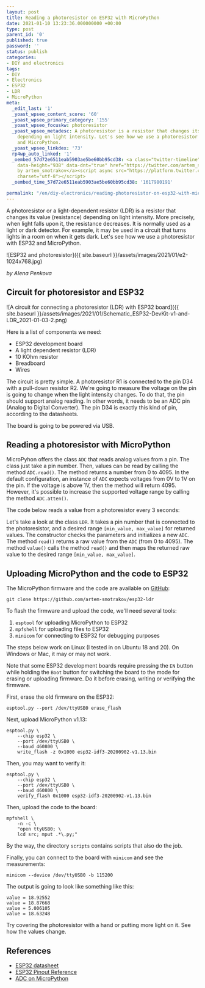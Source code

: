 ```yaml
---
layout: post
title: Reading a photoresistor on ESP32 with MicroPython
date: 2021-01-10 13:23:36.000000000 +00:00
type: post
parent_id: '0'
published: true
password: ''
status: publish
categories:
- DIY and electronics
tags:
- DIY
- Electronics
- ESP32
- LDR
- MicroPython
meta:
  _edit_last: '1'
  _yoast_wpseo_content_score: '60'
  _yoast_wpseo_primary_category: '155'
  _yoast_wpseo_focuskw: photoresistor
  _yoast_wpseo_metadesc: A photoresistor is a resistor that changes its resistance
    depending on light intensity. Let's see how we use a photoresistor with ESP32
    and MicroPython.
  _yoast_wpseo_linkdex: '73'
  rp4wp_auto_linked: '1'
  _oembed_57d72e6511eab5903ae5be60bb95cd38: <a class="twitter-timeline" data-width="625"
    data-height="938" data-dnt="true" href="https://twitter.com/artem_smotrakov?ref_src=twsrc%5Etfw">Tweets
    by artem_smotrakov</a><script async src="https://platform.twitter.com/widgets.js"
    charset="utf-8"></script>
  _oembed_time_57d72e6511eab5903ae5be60bb95cd38: '1617980191'

permalink: "/en/diy-electronics/reading-photoresistor-on-esp32-with-micropython.html"
---
```

<!-- wp:paragraph -->

A photoresistor or a light-dependent resistor (LDR) is a resistor that changes its value (resistance) depending on light intensity. More precisely, when light falls upon it, the resistance decreases. It is normally used as a light or dark detector. For example, it may be used in a circuit that turns lights in a room on when it gets dark. Let's see how we use a photoresistor with ESP32 and MicroPython.

<!-- /wp:paragraph -->

<!-- wp:image {"id":3997,"sizeSlug":"large","linkDestination":"none"} -->

![ESP32 and photoresistor]({{ site.baseurl }}/assets/images/2021/01/e2-1024x768.jpg)  

_by Alena Penkova_

<!-- /wp:image -->

<!-- wp:more -->  
<!--more-->  
<!-- /wp:more -->

<!-- wp:heading -->

## Circuit for photoresistor and ESP32

<!-- /wp:heading -->

<!-- wp:image {"id":3985,"sizeSlug":"large","linkDestination":"none"} -->

![A circuit for connecting a photoresistor (LDR) with ESP32 board]({{ site.baseurl }}/assets/images/2021/01/Schematic_ESP32-DevKit-v1-and-LDR_2021-01-03-2.png)

<!-- /wp:image -->

<!-- wp:paragraph -->

Here is a list of components we need:

<!-- /wp:paragraph -->

<!-- wp:list -->

- ESP32 development board
- A light dependent resistor (LDR)
- 10 KOhm resistor
- Breadboard
- Wires

<!-- /wp:list -->

<!-- wp:paragraph -->

The circuit is pretty simple. A photoresistor R1 is connected to the pin D34 with a pull-down resistor R2. We're going to measure the voltage on the pin is going to change when the light intensity changes. To do that, the pin should support analog reading. In other words, it needs to be an ADC pin (Analog to Digital Converter). The pin D34 is exactly this kind of pin, according to the datasheets.

<!-- /wp:paragraph -->

<!-- wp:paragraph -->

The board is going to be powered via USB.

<!-- /wp:paragraph -->

<!-- wp:heading -->

## Reading a photoresistor with MicroPython

<!-- /wp:heading -->

<!-- wp:paragraph -->

MicroPyhon offers the class `ADC` that reads analog values from a pin. The class just take a pin number. Then, values can be read by calling the method `ADC.read()`. The method returns a number from 0 to 4095. In the default configuration, an instance of `ADC` expects voltages from 0V to 1V on the pin. If the voltage is above 1V, then the method will return 4095. However, it's possible to increase the supported voltage range by calling the method `ADC.atten()`.

<!-- /wp:paragraph -->

<!-- wp:paragraph -->

The code below reads a value from a photoresistor every 3 seconds:

<!-- /wp:paragraph -->

<!-- wp:html -->  
<script src="https://gist.github.com/artem-smotrakov/63bfcf5ebf7aa2cfc4effefe456c6cd4.js"></script>  
<!-- /wp:html -->

<!-- wp:paragraph -->

Let's take a look at the class `LDR`. It takes a pin number that is connected to the photoresistor, and a desired range `[min_value, max_value]` for returned values. The constructor checks the parameters and initializes a new `ADC`. The method `read()` returns a raw value from the `ADC` (from 0 to 4095). The method `value()` calls the method `read()` and then maps the returned raw value to the desired range `[min_value, max_value]`.

<!-- /wp:paragraph -->

<!-- wp:heading -->

## Uploading MicroPython and the code to ESP32

<!-- /wp:heading -->

<!-- wp:paragraph -->

The MicroPython firmware and the code are available on [GitHub](https://github.com/artem-smotrakov/esp32-ldr):

<!-- /wp:paragraph -->

<!-- wp:preformatted {"className":"console"} -->

```
git clone https://github.com/artem-smotrakov/esp32-ldr
```

<!-- /wp:preformatted -->

<!-- wp:paragraph -->

To flash the firmware and upload the code, we'll need several tools:

<!-- /wp:paragraph -->

<!-- wp:list {"ordered":true} -->

1. `esptool`&nbsp;for uploading MicroPython to ESP32
2. `mpfshell`&nbsp;for uploading files to ESP32
3. `minicom`&nbsp;for connecting to ESP32 for debugging purposes

<!-- /wp:list -->

<!-- wp:paragraph -->

The steps below work on Linux (I tested in on Ubuntu 18 and 20). On Windows or Mac, it may or may not work.

<!-- /wp:paragraph -->

<!-- wp:paragraph -->

Note that some ESP32 development boards require pressing the&nbsp;`EN`&nbsp;button while holding the&nbsp;`Boot`&nbsp;button for switching the board to the mode for erasing or uploading firmware. Do it before erasing, writing or verifying the firmware.

<!-- /wp:paragraph -->

<!-- wp:paragraph -->

First, erase the old firmware on the ESP32:

<!-- /wp:paragraph -->

<!-- wp:preformatted {"className":"console"} -->

```
esptool.py --port /dev/ttyUSB0 erase_flash
```

<!-- /wp:preformatted -->

<!-- wp:paragraph -->

Next, upload MicroPython v1.13:

<!-- /wp:paragraph -->

<!-- wp:preformatted {"className":"console"} -->

```
esptool.py \
    --chip esp32 \
    --port /dev/ttyUSB0 \
    --baud 460800 \
    write_flash -z 0x1000 esp32-idf3-20200902-v1.13.bin
```

<!-- /wp:preformatted -->

<!-- wp:paragraph -->

Then, you may want to verify it:

<!-- /wp:paragraph -->

<!-- wp:preformatted {"className":"console"} -->

```
esptool.py \
    --chip esp32 \
    --port /dev/ttyUSB0 \
    --baud 460800 \
    verify_flash 0x1000 esp32-idf3-20200902-v1.13.bin
```

<!-- /wp:preformatted -->

<!-- wp:paragraph -->

Then, upload the code to the board:

<!-- /wp:paragraph -->

<!-- wp:preformatted {"className":"console"} -->

```
mpfshell \
    -n -c \
    "open ttyUSB0; \
    lcd src; mput .*\.py;"
```

<!-- /wp:preformatted -->

<!-- wp:paragraph -->

By the way, the directory&nbsp;`scripts`&nbsp;contains scripts that also do the job.

<!-- /wp:paragraph -->

<!-- wp:paragraph -->

Finally, you can connect to the board with&nbsp;`minicom`&nbsp;and see the measurements:

<!-- /wp:paragraph -->

<!-- wp:preformatted {"className":"console"} -->

```
minicom --device /dev/ttyUSB0 -b 115200
```

<!-- /wp:preformatted -->

<!-- wp:paragraph -->

The output is going to look like something like this:

<!-- /wp:paragraph -->

<!-- wp:preformatted {"className":"console"} -->

```
value = 18.92552 
value = 18.87668 
value = 5.006105 
value = 18.63248
```

<!-- /wp:preformatted -->

<!-- wp:paragraph -->

Try covering the photoresistor with a hand or putting more light on it. See how the values change.

<!-- /wp:paragraph -->

<!-- wp:heading -->

## References

<!-- /wp:heading -->

<!-- wp:list -->

- [ESP32 datasheet](https://www.espressif.com/sites/default/files/documentation/esp32_datasheet_en.pdf)
- [ESP32 Pinout Reference](https://randomnerdtutorials.com/esp32-pinout-reference-gpios/)
- [ADC on MicroPython](https://docs.micropython.org/en/latest/esp32/quickref.html#adc-analog-to-digital-conversion)

<!-- /wp:list -->

